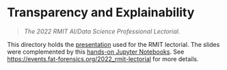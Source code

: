 # Transparency and Explainability #

> *The 2022 RMIT AI/Data Science Professional Lectorial.*

This directory holds the [presentation](slides) used for the RMIT lectorial.
The slides were complemented by this
[hands-on Jupyter Notebooks](https://github.com/fat-forensics/resources/tree/master/tabular_surrogate_builder).
See <https://events.fat-forensics.org/2022_rmit-lectorial> for more details.
